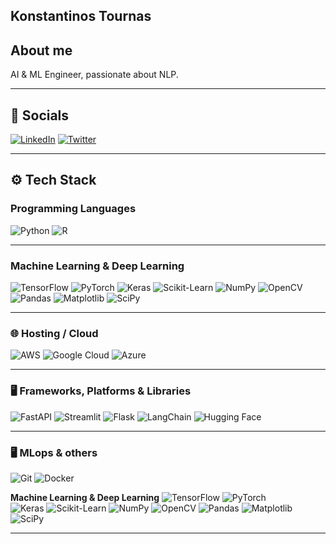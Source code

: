 ## Konstantinos Tournas

## About me  
AI & ML Engineer, passionate about NLP.

---

## 🔗 Socials  
[![LinkedIn](https://img.shields.io/badge/-LinkedIn-0077B5?style=flat&logo=linkedin)](https://www.linkedin.com/in/konstantinos-tournas-05513b334/)  [![Twitter](https://img.shields.io/badge/-Twitter-1DA1F2?style=flat&logo=twitter)](https://x.com/Tournas_)

---

## ⚙️ Tech Stack

### **Programming Languages**  
![Python](https://img.shields.io/badge/-Python-000?style=flat&logo=python)  ![R](https://img.shields.io/badge/-R-276DC3?style=flat&logo=r)

---

### **Machine Learning & Deep Learning**  
![TensorFlow](https://img.shields.io/badge/-TensorFlow-FF6F00?style=flat&logo=tensorflow)  ![PyTorch](https://img.shields.io/badge/-PyTorch-EE4C2C?style=flat&logo=pytorch)  ![Keras](https://img.shields.io/badge/-Keras-D00000?style=flat&logo=keras)  ![Scikit-Learn](https://img.shields.io/badge/-Scikit%20Learn-F7931E?style=flat&logo=scikit-learn)  ![NumPy](https://img.shields.io/badge/-NumPy-013243?style=flat&logo=numpy)  ![OpenCV](https://img.shields.io/badge/-OpenCV-5C3EE8?style=flat&logo=opencv)  ![Pandas](https://img.shields.io/badge/-Pandas-006F61?style=flat&logo=pandas)  ![Matplotlib](https://img.shields.io/badge/-Matplotlib-003B57?style=flat&logo=matplotlib)  ![SciPy](https://img.shields.io/badge/-SciPy-8A5E9F?style=flat&logo=scipy)

---

### 🌐 **Hosting / Cloud**  
![AWS](https://img.shields.io/badge/-AWS-232F3E?style=flat&logo=amazonaws)  ![Google Cloud](https://img.shields.io/badge/-Google%20Cloud-4285F4?style=flat&logo=google-cloud)  ![Azure](https://img.shields.io/badge/-Azure-0089D6?style=flat&logo=microsoftazure)

---

### 🖥️ **Frameworks, Platforms & Libraries**  
![FastAPI](https://img.shields.io/badge/-FastAPI-009688?style=flat&logo=fastapi)  ![Streamlit](https://img.shields.io/badge/-Streamlit-FF4B4B?style=flat&logo=streamlit)  ![Flask](https://img.shields.io/badge/-Flask-000000?style=flat&logo=flask)
![LangChain](https://img.shields.io/badge/-LangChain-FF0000?style=flat&logo=langchain)  ![Hugging Face](https://img.shields.io/badge/-Hugging%20Face-FF6F00?style=flat&logo=huggingface)

---

### 🖥️ **MLops & others**  
![Git](https://img.shields.io/badge/-Git-F05032?style=flat&logo=git)  ![Docker](https://img.shields.io/badge/-Docker-2496ED?style=flat&logo=docker)

**Machine Learning & Deep Learning**  ![TensorFlow](https://img.shields.io/badge/-TensorFlow-FF6F00?style=flat&logo=tensorflow)  ![PyTorch](https://img.shields.io/badge/-PyTorch-EE4C2C?style=flat&logo=pytorch)  
![Keras](https://img.shields.io/badge/-Keras-D00000?style=flat&logo=keras)  ![Scikit-Learn](https://img.shields.io/badge/-Scikit%20Learn-F7931E?style=flat&logo=scikit-learn)  ![NumPy](https://img.shields.io/badge/-NumPy-013243?style=flat&logo=numpy)  ![OpenCV](https://img.shields.io/badge/-OpenCV-5C3EE8?style=flat&logo=opencv)  ![Pandas](https://img.shields.io/badge/-Pandas-006F61?style=flat&logo=pandas)  ![Matplotlib](https://img.shields.io/badge/-Matplotlib-003B57?style=flat&logo=matplotlib)  ![SciPy](https://img.shields.io/badge/-SciPy-8A5E9F?style=flat&logo=scipy)

---
